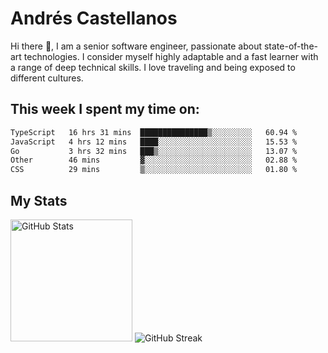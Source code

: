 # Andrés Castellanos

Hi there 👋, I am a senior software engineer, passionate about state-of-the-art technologies. I consider myself highly adaptable and a fast learner with a range of deep technical skills. I love traveling and being exposed to different cultures.

## This week I spent my time on:

<!--START_SECTION:waka-->

```txt
TypeScript   16 hrs 31 mins  ███████████████▒░░░░░░░░░   60.94 %
JavaScript   4 hrs 12 mins   ████░░░░░░░░░░░░░░░░░░░░░   15.53 %
Go           3 hrs 32 mins   ███▒░░░░░░░░░░░░░░░░░░░░░   13.07 %
Other        46 mins         ▓░░░░░░░░░░░░░░░░░░░░░░░░   02.88 %
CSS          29 mins         ▒░░░░░░░░░░░░░░░░░░░░░░░░   01.80 %
```

<!--END_SECTION:waka-->

## My Stats

<img height="195" src="https://github-readme-stats.vercel.app/api?username=andrescv&show_icons=true&theme=onedark&hide_border=true&card_width=495" alt="GitHub Stats" />

<img src="https://streak-stats.demolab.com?user=andrescv&theme=one-dark-pro&hide_border=true" alt="GitHub Streak" />
